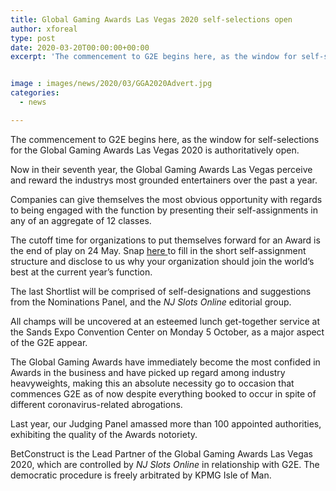 ```yaml
---
title: Global Gaming Awards Las Vegas 2020 self-selections open
author: xforeal 
type: post
date: 2020-03-20T00:00:00+00:00
excerpt: 'The commencement to G2E begins here, as the window for self-selections for the Global Gaming Awards Las Vegas 2020 is authoritatively open '


image : images/news/2020/03/GGA2020Advert.jpg
categories:
  - news

---
```

The commencement to G2E begins here, as the window for self-selections for the Global Gaming Awards Las Vegas 2020 is authoritatively open. 

Now in their seventh year, the Global Gaming Awards Las Vegas perceive and reward the industrys most grounded entertainers over the past a year. 

Companies can give themselves the most obvious opportunity with regards to being engaged with the function by presenting their self-assignments in any of an aggregate of 12 classes. 

The cutoff time for organizations to put themselves forward for an Award is the end of play on 24 May. Snap <a href="https://www.globalgamingawards.com/vegas/" rel="noopener noreferrer" target="_blank">here </a> to fill in the short self-assignment structure and disclose to us why your organization should join the world&#8217;s best at the current year&#8217;s function. 

The last Shortlist will be comprised of self-designations and suggestions from the Nominations Panel, and the _NJ Slots Online_ editorial group. 

All champs will be uncovered at an esteemed lunch get-together service at the Sands Expo Convention Center on Monday 5 October, as a major aspect of the G2E appear. 

The Global Gaming Awards have immediately become the most confided in Awards in the business and have picked up regard among industry heavyweights, making this an absolute necessity go to occasion that commences G2E as of now despite everything booked to occur in spite of different coronavirus-related abrogations. 

Last year, our Judging Panel amassed more than 100 appointed authorities, exhibiting the quality of the Awards notoriety. 

BetConstruct is the Lead Partner of the Global Gaming Awards Las Vegas 2020, which are controlled by _NJ Slots Online_ in relationship with G2E. The democratic procedure is freely arbitrated by KPMG Isle of Man.